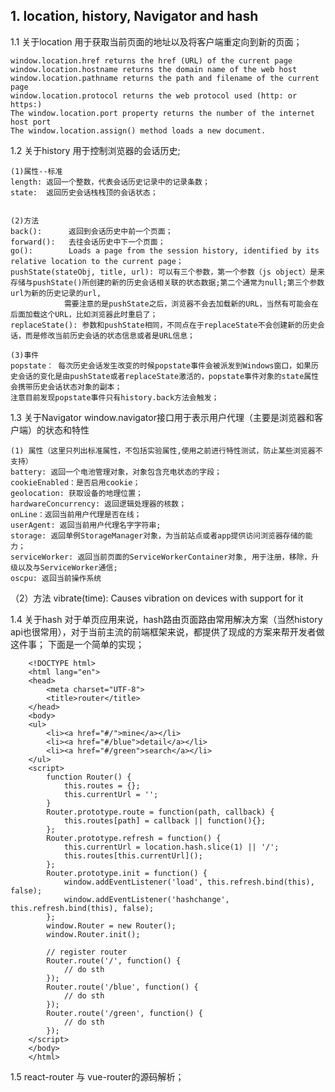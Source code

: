 ## 1. location, history, Navigator and hash

1.1 关于location
    用于获取当前页面的地址以及将客户端重定向到新的页面；

    window.location.href returns the href (URL) of the current page
    window.location.hostname returns the domain name of the web host
    window.location.pathname returns the path and filename of the current page
    window.location.protocol returns the web protocol used (http: or https:)
    The window.location.port property returns the number of the internet host port
    The window.location.assign() method loads a new document.


1.2 关于history
    用于控制浏览器的会话历史;

    (1)属性--标准
    length: 返回一个整数，代表会话历史记录中的记录条数；
    state:  返回历史会话栈栈顶的会话状态；


    (2)方法
    back():      返回到会话历史中前一个页面；
    forward():   去往会话历史中下一个页面；
    go():        Loads a page from the session history, identified by its relative location to the current page；
    pushState(stateObj, title, url): 可以有三个参数，第一个参数（js object）是来存储与pushState()所创建的新的历史会话相关联的状态数据;第二个通常为null;第三个参数url为新的历史记录的url,
                需要注意的是pushState之后，浏览器不会去加载新的URL，当然有可能会在后面加载这个URL，比如浏览器此时重启了；
    replaceState(): 参数和pushState相同，不同点在于replaceState不会创建新的历史会话，而是修改当前历史会话的状态信息或者是URL信息；

    (3)事件
    popstate： 每次历史会话发生改变的时候popstate事件会被派发到Windows窗口，如果历史会话的变化是由pushState或者replaceState激活的，popstate事件对象的state属性会携带历史会话状态对象的副本；
    注意目前发现popstate事件只有history.back方法会触发；


1.3 关于Navigator
    window.navigator接口用于表示用户代理（主要是浏览器和客户端）的状态和特性

    (1) 属性（这里只列出标准属性，不包括实验属性,使用之前进行特性测试，防止某些浏览器不支持）
    battery: 返回一个电池管理对象，对象包含充电状态的字段；
    cookieEnabled：是否启用cookie；
    geolocation: 获取设备的地理位置；
    hardwareConcurrency: 返回逻辑处理器的核数；
    onLine：返回当前用户代理是否在线；
    userAgent: 返回当前用户代理名字字符串;
    storage: 返回单例StorageManager对象，为当前站点或者app提供访问浏览器存储的能力；
    serviceWorker: 返回当前页面的ServiceWorkerContainer对象, 用于注册，移除，升级以及与ServiceWorker通信;
    oscpu: 返回当前操作系统

   （2）方法
    vibrate(time): Causes vibration on devices with support for it

1.4 关于hash
    对于单页应用来说，hash路由页面路由常用解决方案（当然history api也很常用），对于当前主流的前端框架来说，都提供了现成的方案来帮开发者做这件事；
下面是一个简单的实现；
```
    <!DOCTYPE html>
    <html lang="en">
    <head>
        <meta charset="UTF-8">
        <title>router</title>
    </head>
    <body>
    <ul>
        <li><a href="#/">mine</a></li>
        <li><a href="#/blue">detail</a></li>
        <li><a href="#/green">search</a></li>
    </ul>
    <script>
        function Router() {
            this.routes = {};
            this.currentUrl = '';
        }
        Router.prototype.route = function(path, callback) {
            this.routes[path] = callback || function(){};
        };
        Router.prototype.refresh = function() {
            this.currentUrl = location.hash.slice(1) || '/';
            this.routes[this.currentUrl]();
        };
        Router.prototype.init = function() {
            window.addEventListener('load', this.refresh.bind(this), false);
            window.addEventListener('hashchange', this.refresh.bind(this), false);
        };
        window.Router = new Router();
        window.Router.init();

        // register router
        Router.route('/', function() {
            // do sth
        });
        Router.route('/blue', function() {
            // do sth
        });
        Router.route('/green', function() {
            // do sth
        });
    </script>
    </body>
    </html>
```

1.5 react-router 与 vue-router的源码解析；

##